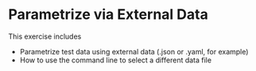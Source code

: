 # Parametrize via External Data

This exercise includes

- Parametrize test data using external data (.json or .yaml, for example)
- How to use the command line to select a different data file
